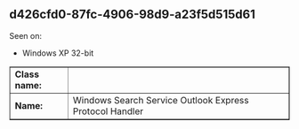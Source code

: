 ## d426cfd0-87fc-4906-98d9-a23f5d515d61

Seen on:
* Windows XP 32-bit

<table border="1" class="docutils">
  <tbody>
    <tr>
      <td><b>Class name:</b></td>
      <td>&nbsp;</td>
    </tr>
    <tr>
      <td><b>Name:</b></td>
      <td>Windows Search Service Outlook Express Protocol Handler</td>
    </tr>
  </tbody>
</table>

